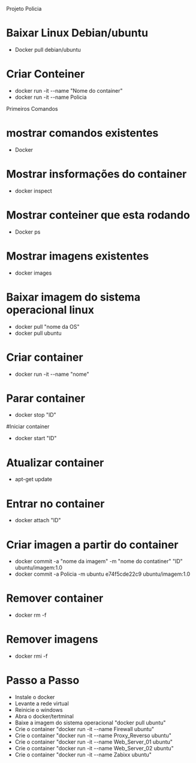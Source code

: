 Projeto Policia

# Baixar Linux Debian/ubuntu
- Docker pull debian/ubuntu

# Criar Conteiner
- docker run -it --name "Nome do container"
- docker run -it --name Policia

Primeiros Comandos
# mostrar comandos existentes
- Docker 

# Mostrar insformações do container
- docker inspect

# Mostrar conteiner que esta rodando
- Docker ps

# Mostrar imagens existentes
- docker images

# Baixar imagem do sistema operacional linux
- docker pull "nome da OS"
- docker pull ubuntu

# Criar container
- docker run -it --name "nome"

# Parar container
- docker stop "ID"

#Iniciar container
- docker start "ID"

# Atualizar container
- apt-get update

# Entrar no container
- docker attach "ID"

# Criar imagen a partir do container
- docker commit -a "nome da imagem" -m "nome do contatiner" "ID" ubuntu/imagem:1.0
- docker commit -a Policia -m ubuntu e74f5cde22c9 ubuntu/imagem:1.0

# Remover container
- docker rm -f

# Remover imagens
- docker rmi -f

# Passo a Passo
- Instale o docker
- Levante a rede virtual
- Reinicie o windows
- Abra o docker/tertminal
- Baixe a imagem do sistema operacional "docker pull ubuntu"
- Crie o container "docker run -it --name Firewall ubuntu"
- Crie o container "docker run -it --name Proxy_Reverso ubuntu"
- Crie o container "docker run -it --name Web_Server_01 ubuntu"
- Crie o container "docker run -it --name Web_Server_02 ubuntu"
- Crie o container "docker run -it --name Zabixx ubuntu"
